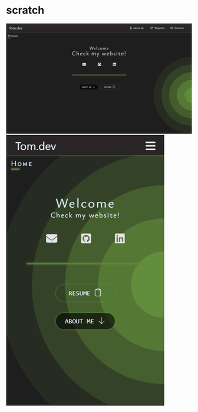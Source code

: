 # scratch
 <div class="flex flex-col" >
<img src="/src/home-large.png">
<img src="/src/home-mobile.png">
</div>